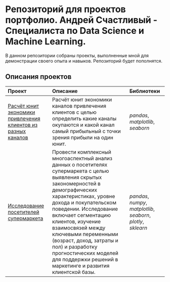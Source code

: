 # Репозиторий для проектов портфолио. Андрей Счастливый - Специалиста по Data Science и Machine Learning.

В данном репозитории собраны проекты, выполненные мной для демонстрации своего опыта и навыков. Репозиторий будет пополнятся.

## Описания проектов

| Проект | Описание | Библиотеки | 
| :---------------------- | :---------------------- | :---------------------- |
| [Расчёт юнит экономики привлечения клиентов из разных каналов](economics_unit) | Расчёт юнит экономики каналов привлечения клиентов с целью определить какие каналы окупаются и какой канал самый прибыльный с точки зрения прибыли на один юнит. | *pandas*, *matplotlib*, *seaborn* |
| [Исследование посетителей супермаркета](customer_segmentation) | Провести комплексный многоаспектный анализ данных о посетителях супермаркета с целью выявления скрытых закономерностей в демографических характеристиках, уровне дохода и покупательском поведении. Исследование включает сегментацию клиентов, изучение взаимосвязей между ключевыми переменными (возраст, доход, затраты и пол) и разработку прогностических моделей для поддержки решений в маркетинге и развития клиентской базы. | *pandas*, *numpy*, *matplotlib*, *seaborn*, *plotly*, *sklearn* |